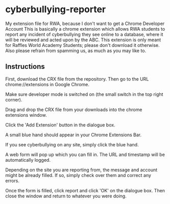 # cyberbullying-reporter
My extension file for RWA, because I don't want to get a Chrome Developer Account
This is basically a chrome extension which allows RWA students to report any incident of cyberbullying they see online to a database, where it will be reviewed and acted upon by the ABC. 
This extension is only meant for Raffles World Academy Students; please don't download it otherwise. Also please refrain from spamming us, as much as you may like to.


## Instructions
First, download the CRX file from the repository. Then go to the URL chrome://extensions in Google Chrome.  

Make sure developer mode is switched on (the small switch in the top right corner).   

Drag and drop the CRX file from your downloads into the chrome extensions window.   

Click the 'Add Extension' button in the dialogue box.  

A small blue hand should appear in your Chrome Extensions Bar.   

If you see cyberbullying on any site, simply click the blue hand.  

A web form will pop up which you can fill in. The URL and timestamp will be automatically logged.  

Depending on the site you are reporting from, the message and account might be already filled. If so, simply check over them and correct any errors. 

Once the form is filled, click report and click 'OK' on the dialogue box. Then close the window and return to whatever you were doing.

